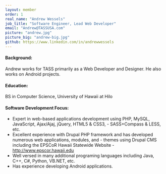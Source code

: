 ```yaml
---
layout: member
order: 1
real_name: "Andrew Wessels"
job_title: "Software Engineer, Lead Web Developer"
email: "Andrew@TASSUSA.com"
picture: "andrew.jpg"
picture_big: "andrew-big.jpg"
github: https://www.linkedin.com/in/andrewwessels
---
```

#### Background:
Andrew works for TASS primarily as a Web Developer and Designer. He also works on Android projects.

#### Education:
BS in Computer Science, University of Hawaii at Hilo

#### Software Development Focus:
- Expert in web-based applications development using PHP, MySQL, JavaScript, Ajax/Ajaj, jQuery, HTML5 & CSS3, - SASS+Compass & LESS, etc.
- Excellent experience with Drupal PHP framework and has developed numerous web applications, modules, and - themes using Drupal CMS including the EPSCoR Hawaii Statewide Website - http://www.epscor.hawaii.edu
- Well versed in many additional programing languages including Java, C++, C#, Python, VB.NET, etc.
- Has experience developing Android applications.